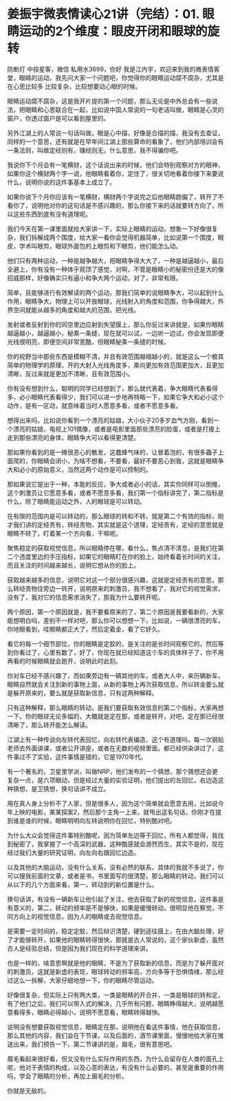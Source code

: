 # 姜振宇微表情读心21讲（完结）：01. 眼睛运动的2个维度：眼皮开闭和眼球的旋转

防断灯 中投星客，微信 私用水3699，你好 我是江内宇，欢迎来到我的微表情客堂，眼睛的运动，我先问大家一个问题吧，你觉得你的眼睛运动腐不腐杂，尤其是在心思比较多 比较复杂，比较想要动心眼的时候。

眼睛运动腐不腐杂，这是我开片提的第一个问题，那么无论是中外总会有一些说法，把眼睛和心思联合在一起，比如说中国人常说的一句老话叫做，眼睛是心灵的窗户，你透过窗户是可以看到屋里的。

另外江湖上的人常说一句话叫做，眼是心中描，好像是合描的描，我没有去查证，同样的一个意思，还有就是在早年间江湖上那些算命的看象了，他们内部培训会有一条法则，叫做定经则有，赚经则无，什么意思，我不得骗你吧。

我说你下个月会有一笔横财，这个话说出来的时候，他们会特别观察对方的眼神，如果你这个横财两个字一说，他眼睛看着你，定住了，很关切地看着你接下来要说什么，说明你说的这件事基本上成立了。

如果你说下个月你应该有一笔横财，横财两个字说完之后他眼睛跑偏了，转开了不看你了，说明他对你的这句话是不感兴趣的，那么你接下来的话就要转方向了，所以这些东西到底有没有道理呢。

我们今天在第一课里面就给大家讲一下，实际上眼睛的运动，想象一下好像很复杂，我们拆解成两个围度，给大家一看你会觉得机器简单，比如说第一个围度，眼皮，学术叫眼剪，眼球外面包的上眼剪和下眼剪，他们能怎么动。

他们只有两种运动，一种是越争越大，把眼睛争得大大了，一种是越逼越小，最后全避上，你有没有一种体乎观顶了感觉，对啊，不管是眼睛小的秘密份还是大的像招威那样，好像确实只有逼小和争大两个运动，对了，非常有限。

简单，且能够进行有效解读的两个运动，那我们简单的说眼睛争大，可以起到什么作用，眼睛争大，物理上可以开放眼球，光线射入的角度和范围，你争得越大，外界空间就能从越多的角度和越大的范围，把光线。

发射或者反射到你的同空里边应射到失望膜上，那么你反过来讲就是，如果你眼睛越逼越小，越逼越小，秘乘一条缝，现在就可以试，一边听一边试，你会发现即便光线很明亮，即便空间非常宽酷，但眼睛秘乘一条缝的时候。

你的视野当中那些东西是模糊不清，并且有效范围越缩越小的，就是这么一个极其简单的物理学的原理，开的大射入光线角度多，乘向更加有效范围更加大，且更加清晰，反过来就是更加不清晰，且有效范围小。

你有没有想到什么，聪明的同学已经想到了，那么就代表着，争大眼睛代表看得多，必小眼睛代表看得少，我们可以进一步地再特略一下，如果它争大和必小这个动作，是有一区动，就意味着当时人愿意多看，或者不愿意多看。

想得出来吗，比如说你看到一个漂亮的姑娘，大小伙子20多岁血气方刚，看到一个漂亮的姑娘，电视上101偶像，或者是电影里面那些漂亮的脸蛋，或者是打接上走到那些漂亮的身体，眼睛争大可以看得更清楚。

那如果你看到的是一摊很恶心的散发，这蠢蜂气味的，让冒着泡的，有很多蟲子上面爬的，你眼睛会闭小，为啥不想看，不要看，最好不要恶心到我，这就是眼睛争大和必小的原始意义，当然这两个动作是可以控制的。

那如果说它是出于一种，本能的反应，争大或者必小的话，其实你同样可以倒推，这个刺激员让它愿意多看，或者不愿意多看，我们第一个指标讲完了，第二指标是什么，除了眼睛能运动之外，人的眼球是可以转动。

在有限的范围内是可以转动的，那么眼球的转和不转，就是第二个有效的指标，刚才我们讲的定经责有，转经责物，其实就是这个道理，定经责有，定经的意思就是眼睛不转了，盯着某一个方向看，干嘛呢。

聚焦稳定的获取视觉信息，所以眼睛停在哪，看什么，焦点清不清息，是我们在第二个违度里边的手压指标，如果它的眼睛盯在你的脸上，始终看着长时间的关注，而且关注的时间越来越长，说明它想从你的脸上。

获取越来越多的信息，说明它对这一个部分很感兴趣，这就是定经责有的意思，那么转经责物往旁边一转开，说明原来的刺激员，我不想看了，我对它的视觉需求，没有了，我对它的信息需求消失了，那我为什么要转开呢。

两个原因，第一个原因就是，我不要看原来的了，第二个原因是我要看新的，大家能想明白吗，差别不一样对吧，那么你可以想想一下，比如说，一辆很漂亮的车，你地眼看到，哇眼睛都正大了，然后定着金，看了它好久。

看它的每一个细节部位，你的眼睛是定胶的，是关注的是长时间观察它的，然后等到你看过了，心里有数了，好了，你现在就已经知道这个车的具体样子了，你不用再看的时候眼睛就会跑开，说明此时此刻。

你对车已经不感兴趣了，而如果旁边有一辆其他的车，或者大人中，来历辆新车，眼睛自然就会关注到新的事物上面，从新的事物上再次获取信息，所以转金要么就是躲开原来的，要么就是获取新信息，只有这两种解释。

只有这种解释，那么眼睛的转动，是我们要获取有效信息的第二个指标，大家再想一下，你的眼球无论多幅的，大概就是定在那，或者是转开，对吧，定在那已经很清晰了，那么转开能怎么解读。

江湖上有一种传说向左转代表回忆，向右转代表编造，这个有道理吗，每一次钢贴老师去外面讲课，或者公开讲座，或者在无数的视频里面，都已经供染讲过了，这件事过不了实验，这件事情是错的，它是1970年代。

有一个著名的，卫星里学派，叫做NRP，他们发布的一个猜想，那个猜想还会更复杂一点，是六项眼动，但是经过大量的实验证明，他们提出的左回忆，右边造这种猜想，是卫猜想，换句话讲不成立。

用在真人身上分析不了人家，但是很多人，因为这个简单就会愿意去用，比如说今年上映的电影，某某探案2，然后那个主角一上来，就甩出这名句话，你刚才在提到谁是谁的时候，眼睛明明向左转说明你在回忆，特别酷对吧。

为什么大众会觉得这件事特别酷呢，因为简单左边等于回忆，所有人都觉得，我找到秘密了，我掌握了一个高深的武器，这种酷感就会游然而生，其实不是的，现在经过我们大量的研究证明，向左向右跟回忆边造。

以及其他的大脑运动，没有什么关系，没有必然的联系，具体的我就不多说了，你可以搜我前面的文章，或者是书，书里面写的很清楚，那么眼睛的转动，我们可以从以下的几个方面来看，第一，转动到的新位置是什么。

换句话讲，有没有一辆新车让他引起了关注，他去获取了新的视觉信息，这件事是有意义的，第二，转动的频率是不是够快，如果是缓慢转动，很明显他在察觉，不同方向上的视觉信息，因为人的眼睛或去视觉信息。

是需要一定时间的，稳定定胶，然后辩识清楚，硬到适往膜上，在由大脑处理，好了才能够转开，如果他的眼睛转得很快，那就是古人常说的，这个家伙新虚，虽然古人是经验总结，但是因为我们现在的科学道理来讲。

也是一样的，啥意思啊就是他的眼睛，不是为了获取新的信息，而是为了躲开面对的刺激员，这就是新虚的表现，眼球转动的频率高，方向多等于恐惧情绪，那么经过这么一拆解，大家仔细地想一下，你的眼睛尽管运动。

好像很复杂，但实际上只有两大类，一类是眼睛的开合并，一类是眼球的转和定，有了他们之后，我们可以带入式的解决，几乎所有问题，眼睛睁得越大，说明越愿意看得多，眼睛必得越小，说明不愿意看，眼睛转得越快。

说明没有想要获取视觉信息，眼睛定在那，说明他在看这件事情，他在获取信息，那么其他的内容，我们会在下节课，以及后面的，酒节课里面，慢慢地给大家在推送出来，我们预告一下，第二节课讲的是，眉毛，很有意思吧。

眉毛看起来很好看，但又没有什么实际作用的东西，为什么会留存在人类的面孔上呢，他对于表情的构成，以及心意的表达，有没有什么必要的，甚至是重要的作用吗，学会了眼睛的分析，再加上眉毛的分析。

你就是无敌的。
